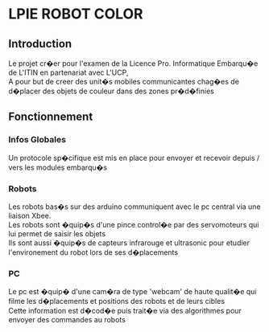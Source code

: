 LPIE ROBOT COLOR
================

Introduction
------------

Le projet cr�er pour l'examen de la Licence Pro. Informatique Embarqu�e de L'ITIN en partenariat avec L'UCP,  
A pour but de creer des unit�s mobiles communicantes chag�es de d�placer des objets de couleur dans des zones pr�d�finies


Fonctionnement
--------------

### Infos Globales
Un protocole sp�cifique est mis en place pour envoyer et recevoir depuis / vers les modules embarqu�s 

### Robots

Les robots bas�s sur des arduino communiquent avec le pc central via une liaison Xbee.  
Les robots sont �quip�s d'une pince control�e par des servomoteurs qui lui permet de saisir les objets  
Ils sont aussi �quip�s de capteurs infrarouge et ultrasonic pour etudier l'environement du robot lors de ses d�placements  

### PC

Le pc est �quip� d'une cam�ra de type 'webcam' de haute qualit�e qui filme les d�placements et positions des robots et de leurs cibles  
Cette information est d�cod�e puis trait�e via des algorithmes pour envoyer des commandes au robots 